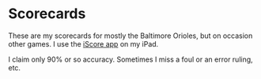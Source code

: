 # Scorecards
These are my scorecards for mostly the Baltimore Orioles, but on occasion other games. I use the [iScore app](https://iscoresports.com/) on my iPad.

I claim only 90% or so accuracy.  Sometimes I miss a foul or an error ruling, etc.
